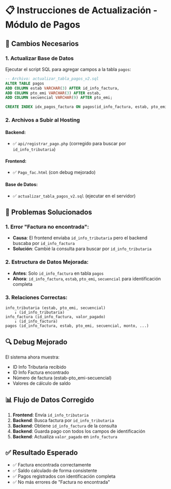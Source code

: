 # 📋 Instrucciones de Actualización - Módulo de Pagos

## 🔧 Cambios Necesarios

### 1. **Actualizar Base de Datos**
Ejecutar el script SQL para agregar campos a la tabla `pagos`:

```sql
-- Archivo: actualizar_tabla_pagos_v2.sql
ALTER TABLE pagos 
ADD COLUMN estab VARCHAR(3) AFTER id_info_factura,
ADD COLUMN pto_emi VARCHAR(3) AFTER estab,
ADD COLUMN secuencial VARCHAR(9) AFTER pto_emi;

CREATE INDEX idx_pagos_factura ON pagos(id_info_factura, estab, pto_emi, secuencial);
```

### 2. **Archivos a Subir al Hosting**

#### **Backend:**
- ✅ `api/registrar_pago.php` (corregido para buscar por `id_info_tributaria`)

#### **Frontend:**
- ✅ `Pago_fac.html` (con debug mejorado)

#### **Base de Datos:**
- ✅ `actualizar_tabla_pagos_v2.sql` (ejecutar en el servidor)

## 🎯 Problemas Solucionados

### **1. Error "Factura no encontrada":**
- **Causa**: El frontend enviaba `id_info_tributaria` pero el backend buscaba por `id_info_factura`
- **Solución**: Cambié la consulta para buscar por `id_info_tributaria`

### **2. Estructura de Datos Mejorada:**
- **Antes**: Solo `id_info_factura` en tabla `pagos`
- **Ahora**: `id_info_factura`, `estab`, `pto_emi`, `secuencial` para identificación completa

### **3. Relaciones Correctas:**
```
info_tributaria (estab, pto_emi, secuencial)
    ↓ (id_info_tributaria)
info_factura (id_info_factura, valor_pagado)
    ↓ (id_info_factura)
pagos (id_info_factura, estab, pto_emi, secuencial, monto, ...)
```

## 🔍 Debug Mejorado

El sistema ahora muestra:
- ID Info Tributaria recibido
- ID Info Factura encontrado
- Número de factura (estab-pto_emi-secuencial)
- Valores de cálculo de saldo

## 📊 Flujo de Datos Corregido

1. **Frontend**: Envía `id_info_tributaria`
2. **Backend**: Busca factura por `id_info_tributaria`
3. **Backend**: Obtiene `id_info_factura` de la consulta
4. **Backend**: Guarda pago con todos los campos de identificación
5. **Backend**: Actualiza `valor_pagado` en `info_factura`

## ✅ Resultado Esperado

- ✅ Factura encontrada correctamente
- ✅ Saldo calculado de forma consistente
- ✅ Pagos registrados con identificación completa
- ✅ No más errores de "Factura no encontrada"
